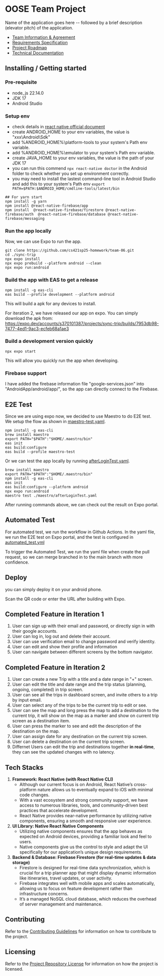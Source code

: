 # OOSE Team Project

Name of the application goes here -- followed by a brief description (elevator pitch) of the application.

- [Team Information & Agreement](./docs/team-agreement.md)
- [Requirements Specification](./docs/requirements-specification.md)
- [Project Roadmap](./docs/roadmap.md)
- [Technical Documentation](./docs/technical-documentation.md)

## Installing / Getting started

### Pre-requisite

- node_js 22.14.0
- JDK 17
- Android Studio

### Setup env

- check details in [react native official document](https://reactnative.dev/docs/set-up-your-environment)
- create ANDROID_HOME to your env variables, the value is "xxx\Android\Sdk"
- add %ANDROID_HOME%\platform-tools to your system's Path env variable.
- add %ANDROID_HOME%\emulator to your system's Path env variable.
- create JAVA_HOME to your env variables, the value is the path of your JDK 17
- you can run this commend `npx react-native doctor` in the Android folder to check whether you set up environment correctly.
- you may need to install the lastest command-line tool in Android Studio and add this to your system's Path env `export PATH=$PATH:$ANDROID_HOME/cmdline-tools/latest/bin`

```shell
## For yarn start
npm install -g yarn
npm install @react-native-firebase/app
npm install  @react-native-firebase/firestore @react-native-firebase/auth  @react-native-firebase/database @react-native-firebase/messaging
```

### Run the app locally

Now, we can use Expo to run the app.

```shell
git clone https://github.com/cs421sp25-homework/team-06.git
cd ./sync-trip
npx expo install
npx expo prebuild --platform android --clean
npx expo run:android
```

### Build the app with EAS to get a release

```shell
npm install -g eas-cli
eas build --profile development --platform android
```

This will build a apk for any devices to install.

For iteration 2, we have released our app on expo. You can simply download the apk from: https://expo.dev/accounts/s370101387/projects/sync-trip/builds/7953db98-7477-4ed1-9ac3-ecfeb68a1ae3

### Build a development version quickly

```shell
npx expo start
```

This will allow you quickly run the app when developing.

### Firebase support

I have added the firebase information file "google-services.json" into "AndroidApp/android/app/", so the app can directly connect to the Firebase.

## E2E Test

Since we are using expo now, we decided to use Maestro to do E2E test. We setup the flow as shown in
[maestro-test.yaml](./sync-trip/.eas/build/maestro-test.yaml).

```shell
npm install -g eas-cli
brew install maestro
export PATH="$PATH":"$HOME/.maestro/bin"
eas init
eas build:configure
eas build --profile maestro-test
```

Or we can test the app locally by running [afterLoginTest.yaml](./sync-trip/maestro/afterLoginTest.yaml).

```shell
brew install maestro
export PATH="$PATH":"$HOME/.maestro/bin"
npm install -g eas-cli
eas init
eas build:configure --platform android
npx expo run:android
maestro test ./maestro/afterLoginTest.yaml
```

After running commands above, we can check out the result on Expo portal.

## Automated Test

For automated test, we run the workflow in Github Actions. In the yaml file, we run the E2E test
on Expo portal, and the test is configured in [automated_test.yml](.github/workflows/automated_test.yml)

To trigger the Automated Test, we run the yaml file when create the pull request, so we can merge
branched in to the main branch with more confidence.

## Deploy

you can simply deploy it on your android phone.

Scan the QR code or enter the URL after building with Expo.

## Completed Feature in Iteration 1

1. User can sign up with their email and password, or directly sign in with their google accounts.
2. User can log in, log out and delete their account.
3. User can use verification email to change password and verify identity.
4. User can edit and show their profile and information
5. User can navigate between different screens by the bottom navigator.

## Completed Feature in Iteration 2

1. User can create a new Trip with a title and a date range in "+" screen.
2. User can edit the title and date range and the trip status (planning, ongoing, completed) in trip screen.
3. User can see all the trips in dashboard screen, and invite others to a trip by input email.
4. User can select any of the trips to be the current trip to edit or see.
5. User can see the map and long press the map to add a destination to the current trip, it will show on the map as a marker and show on current trip screen as a destination item.
6. User can press the marker to see and edit the description of the destination on the map.
7. User can assign date for any destination on the current trip screen.
8. User can delete a destination on the current trip screen.
9. Differnet Users can edit the trip and destinations together **in real-time**, they can see the updated changes with no latency.

## Tech Stacks

1. **Framework: React Native (with React Native CLI)**
    - Although our current focus is on Android, React Native’s cross-platform nature allows us to eventually
      expand to iOS with minimal code changes.
    - With a vast ecosystem and strong community support, we have access to numerous libraries, tools,
      and community-driven best practices that accelerate development.
    - React Native provides near-native performance by utilizing native components, ensuring a smooth and responsive user experience.
2. **UI Library: Native React Native Components**
    - Utilizing native components ensures that the app behaves as expected on Android devices, providing a familiar look and feel to users.
    - Native components give us the control to style and adapt the UI specifically for our application’s unique design requirements.
3. **Backend & Database: Firebase Firestore (for real-time updates & data storage)**
    - Firestore is designed for real-time data synchronization, which is crucial for a trip planner app that might display
      dynamic information like itineraries, travel updates, or user activity.
    - Firebase integrates well with mobile apps and scales automatically, allowing us to focus on feature development rather than infrastructure concerns.
    - It’s a managed NoSQL cloud database, which reduces the overhead of server management and maintenance.


<!-- ## Developing

Detailed and step-by-step documentation for setting up local development. For example, a new team member will use these instructions to start developing the project further. 

```shell
commands here
```

You should include what is needed (e.g. all of the configurations) to set up the dev environment. For instance, global dependencies or any other tools (include download links), explaining what database (and version) has been used, etc. If there is any virtual environment, local server, ..., explain here. 

Additionally, describe and show how to run the tests, explain your code style and show how to check it.

If your project needs some additional steps for the developer to build the project after some code changes, state them here. Moreover, give instructions on how to build and release a new version. In case there's some step you have to take that publishes this project to a server, it must be stated here.  -->

## Contributing

Refer to the [Contributing Guidelines](./CONTRIBUTING.md) for information on how to contribute to the project.

## Licensing

Refer to the [Project Repository License](./LICENSE.md) for information on how the project is licensed.

